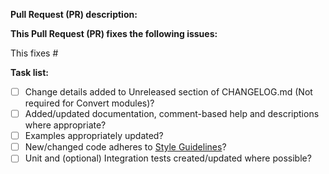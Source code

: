 <!--
Thanks for submitting a Pull Request (PR), your contribution is greatly appreciated!

Please prefix the PR title with the module name, i.e. 'Common: My short description'
If this is a breaking change, then also prefix the PR title with 'BREAKING CHANGE:', i.e. 'BREAKING CHANGE: Common: My short description'

To aid reviewers in reviewing and merging your PR, please take the time to run through the below checklist.
Change to [x] for each task in the task list that applies to this PR.
-->

**Pull Request (PR) description:**

**This Pull Request (PR) fixes the following issues:**

This fixes #

**Task list:**

- [ ] Change details added to Unreleased section of CHANGELOG.md (Not required for Convert modules)?
- [ ] Added/updated documentation, comment-based help and descriptions where appropriate?
- [ ] Examples appropriately updated?
- [ ] New/changed code adheres to [Style Guidelines](https://github.com/PowerShell/DscResources/blob/master/StyleGuidelines.md)?
- [ ] Unit and (optional) Integration tests created/updated where possible?
